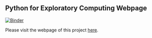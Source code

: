 ## Python for Exploratory Computing Webpage

[![Binder](https://mybinder.org/badge.svg)](https://mybinder.org/v2/gh/swchen888/exploratory_computing_with_python/master?urlpath=lab%2Ftree)

Please visit the webpage of this project <a href="http://mbakker7.github.io/exploratory_computing_with_python/">here</a>.
